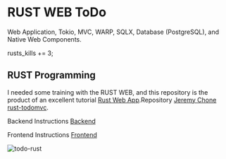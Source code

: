 # RUST WEB ToDo

Web Application, Tokio, MVC, WARP, SQLX, Database (PostgreSQL), and Native Web Components.
  
rusts_kills += 3;

## RUST Programming

I needed some training with the RUST WEB, and this repository is the product of an excellent tutorial [Rust Web App](https://www.youtube.com/watch?v=VIig9IcQ-w8).Repository [Jeremy Chone rust-todomvc](https://github.com/jeremychone-channel/rust-todomvc).

Backend Instructions
[Backend](./backend/README.md)

Frontend Instructions
[Frontend](./frontend/README.md)


![todo-rust](https://user-images.githubusercontent.com/19849921/185758642-6134f5d7-e53f-493e-9088-392621c40d7e.png)
